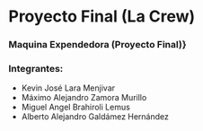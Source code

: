 # Proyecto Final (La Crew)
### Maquina Expendedora (Proyecto Final)}
### Integrantes:
- Kevin José Lara Menjivar
- Máximo Alejandro Zamora Murillo
- Miguel Angel Brahiroli Lemus
- Alberto Alejandro Galdámez Hernández
